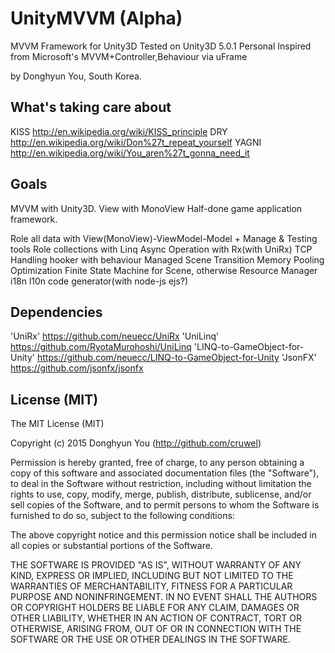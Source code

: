 UnityMVVM (Alpha)
===
MVVM Framework for Unity3D
Tested on Unity3D 5.0.1 Personal
Inspired from Microsoft's MVVM+Controller,Behaviour via uFrame

by Donghyun You, South Korea.

What's taking care about
---

KISS http://en.wikipedia.org/wiki/KISS_principle
DRY http://en.wikipedia.org/wiki/Don%27t_repeat_yourself
YAGNI http://en.wikipedia.org/wiki/You_aren%27t_gonna_need_it

Goals
---
MVVM with Unity3D. View with MonoView
Half-done game application framework.

Role all data with View(MonoView)-ViewModel-Model + Manage & Testing tools
Role collections with Linq
Async Operation with Rx(with UniRx)
TCP Handling hooker with behaviour
Managed Scene Transition
Memory Pooling Optimization
Finite State Machine for Scene, otherwise
Resource Manager
i18n
l10n
code generator(with node-js ejs?)

Dependencies
---

'UniRx' https://github.com/neuecc/UniRx
'UniLinq' https://github.com/RyotaMurohoshi/UniLinq
'LINQ-to-GameObject-for-Unity' https://github.com/neuecc/LINQ-to-GameObject-for-Unity
'JsonFX' https://github.com/jsonfx/jsonfx

License (MIT)
---

The MIT License (MIT)

Copyright (c) 2015 Donghyun You (http://github.com/cruwel)

Permission is hereby granted, free of charge, to any person obtaining a copy
of this software and associated documentation files (the "Software"), to deal
in the Software without restriction, including without limitation the rights
to use, copy, modify, merge, publish, distribute, sublicense, and/or sell
copies of the Software, and to permit persons to whom the Software is
furnished to do so, subject to the following conditions:

The above copyright notice and this permission notice shall be included in all
copies or substantial portions of the Software.

THE SOFTWARE IS PROVIDED "AS IS", WITHOUT WARRANTY OF ANY KIND, EXPRESS OR
IMPLIED, INCLUDING BUT NOT LIMITED TO THE WARRANTIES OF MERCHANTABILITY,
FITNESS FOR A PARTICULAR PURPOSE AND NONINFRINGEMENT. IN NO EVENT SHALL THE
AUTHORS OR COPYRIGHT HOLDERS BE LIABLE FOR ANY CLAIM, DAMAGES OR OTHER
LIABILITY, WHETHER IN AN ACTION OF CONTRACT, TORT OR OTHERWISE, ARISING FROM,
OUT OF OR IN CONNECTION WITH THE SOFTWARE OR THE USE OR OTHER DEALINGS IN THE
SOFTWARE.